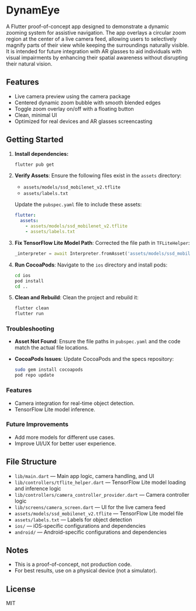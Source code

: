 # DynamEye

A Flutter proof-of-concept app designed to demonstrate a dynamic zooming system for assistive navigation.
The app overlays a circular zoom region at the center of a live camera feed, allowing users to selectively magnify parts of their view while keeping the surroundings naturally visible.
It is intended for future integration with AR glasses to aid individuals with visual impairments by enhancing their spatial awareness without disrupting their natural vision.

## Features
- Live camera preview using the camera package
- Centered dynamic zoom bubble with smooth blended edges
- Toggle zoom overlay on/off with a floating button
- Clean, minimal UI
- Optimized for real devices and AR glasses screencasting

## Getting Started

1. **Install dependencies:**
   ```sh
   flutter pub get
   ```

2. **Verify Assets**:
   Ensure the following files exist in the `assets` directory:
   - `assets/models/ssd_mobilenet_v2.tflite`
   - `assets/labels.txt`

   Update the `pubspec.yaml` file to include these assets:
   ```yaml
   flutter:
     assets:
       - assets/models/ssd_mobilenet_v2.tflite
       - assets/labels.txt
   ```

3. **Fix TensorFlow Lite Model Path**:
   Corrected the file path in `TFLiteHelper`:
   ```dart
   _interpreter = await Interpreter.fromAsset('assets/models/ssd_mobilenet_v2.tflite');
   ```

4. **Run CocoaPods**:
   Navigate to the `ios` directory and install pods:
   ```bash
   cd ios
   pod install
   cd ..
   ```

5. **Clean and Rebuild**:
   Clean the project and rebuild it:
   ```bash
   flutter clean
   flutter run
   ```

### Troubleshooting

- **Asset Not Found**:
  Ensure the file paths in `pubspec.yaml` and the code match the actual file locations.

- **CocoaPods Issues**:
  Update CocoaPods and the specs repository:
  ```bash
  sudo gem install cocoapods
  pod repo update
  ```

### Features
- Camera integration for real-time object detection.
- TensorFlow Lite model inference.

### Future Improvements
- Add more models for different use cases.
- Improve UI/UX for better user experience.

## File Structure
- `lib/main.dart` — Main app logic, camera handling, and UI
- `lib/controllers/tflite_helper.dart` — TensorFlow Lite model loading and inference logic
- `lib/controllers/camera_controller_provider.dart` — Camera controller logic
- `lib/screens/camera_screen.dart` — UI for the live camera feed
- `assets/models/ssd_mobilenet_v2.tflite` — TensorFlow Lite model file
- `assets/labels.txt` — Labels for object detection
- `ios/` — iOS-specific configurations and dependencies
- `android/` — Android-specific configurations and dependencies

## Notes
- This is a proof-of-concept, not production code.
- For best results, use on a physical device (not a simulator).

## License
MIT
